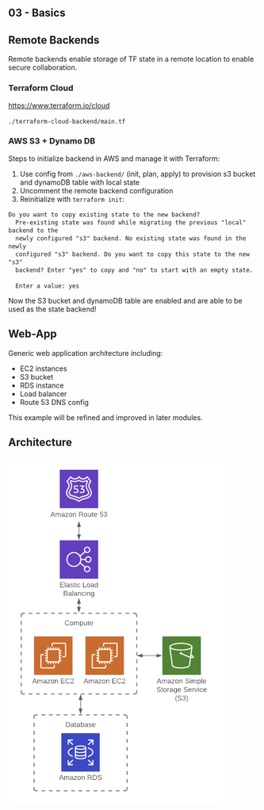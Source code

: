 ## 03 - Basics

## Remote Backends

Remote backends enable storage of TF state in a remote location to enable secure collaboration.

### Terraform Cloud

https://www.terraform.io/cloud

`./terraform-cloud-backend/main.tf`

### AWS S3 + Dynamo DB

Steps to initialize backend in AWS and manage it with Terraform:

1) Use config from `./aws-backend/` (init, plan, apply) to provision s3 bucket and dynamoDB table with local state
2) Uncomment the remote backend configuration
3) Reinitialize with `terraform init`:

```
Do you want to copy existing state to the new backend?
  Pre-existing state was found while migrating the previous "local" backend to the
  newly configured "s3" backend. No existing state was found in the newly
  configured "s3" backend. Do you want to copy this state to the new "s3"
  backend? Enter "yes" to copy and "no" to start with an empty state.

  Enter a value: yes 
```

Now the S3 bucket and dynamoDB table are enabled and are able to be used as the state backend!

## Web-App

Generic web application architecture including:
- EC2 instances
- S3 bucket
- RDS instance
- Load balancer
- Route 53 DNS config

This example will be refined and improved in later modules.

## Architecture
![](./web-app/architecture.png)
